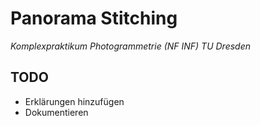 # Panorama Stitching

*Komplexpraktikum Photogrammetrie (NF INF) TU Dresden*

## TODO

* Erklärungen hinzufügen
* Dokumentieren